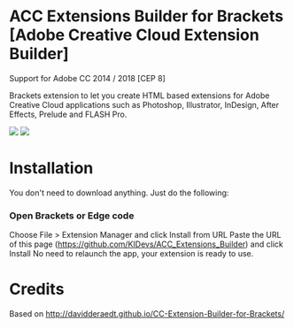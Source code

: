 # ACC Extensions Builder for Brackets [Adobe Creative Cloud Extension Builder]
Support for Adobe CC 2014 / 2018 [CEP 8]

Brackets extension to let you create HTML based extensions for Adobe Creative Cloud applications such as Photoshop, Illustrator, InDesign, After Effects, Prelude and FLASH Pro.

![](http://i.cubeupload.com/QtqXdr.png)
![](http://i.cubeupload.com/jnDCk6.jpg)

# Installation
You don't need to download anything. Just do the following:

### Open Brackets or Edge code
Choose File > Extension Manager and click Install from URL
Paste the URL of this page (https://github.com/KIDevs/ACC_Extensions_Builder) and click Install
No need to relaunch the app, your extension is ready to use.

# Credits
Based on http://davidderaedt.github.io/CC-Extension-Builder-for-Brackets/

